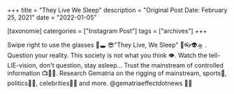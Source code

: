 +++
title = "They Live We Sleep"
description = "Original Post Date: February 25, 2021"
date = "2022-01-05"

[taxonomie]
catergories = ["Instagram Post"]
tags = ["archives"]
+++

Swipe right to use the glasses 🐰🕳️ 😎"They Live, We Sleep" 👀👓👽🛸 . Question your reality. This society is not what you think 👁️. Watch the tell-LIE-vision, don't question, stay asleep... Trust the mainstream of controlled information 📺📡📰. Research Gematria on the rigging of mainstream, sports🏀, politics🐘🐴, celebrities🕺💃 and more. @gematriaeffectdotnews 💭🧠

